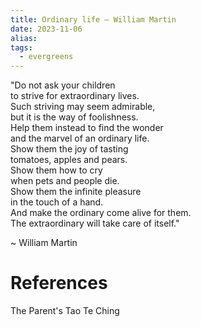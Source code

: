 ```yaml
---
title: Ordinary life — William Martin
date: 2023-11-06
alias: 
tags:
  - evergreens
---
```

"Do not ask your children  
to strive for extraordinary lives.   
Such striving may seem admirable,   
but it is the way of foolishness.   
Help them instead to find the wonder  
and the marvel of an ordinary life.   
Show them the joy of tasting   
tomatoes, apples and pears.   
Show them how to cry  
when pets and people die.   
Show them the infinite pleasure   
in the touch of a hand.  
And make the ordinary come alive for them.   
The extraordinary will take care of itself."

~ William Martin

# References

The Parent's Tao Te Ching